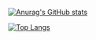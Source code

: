 [![Anurag's GitHub stats](https://github-readme-stats.vercel.app/api?username=ecstaticvanilla)](https://github.com/anuraghazra/github-readme-stats)


[![Top Langs](https://github-readme-stats.vercel.app/api/top-langs/?username=ecstaticvanilla&layout=donut-vertical)](https://github.com/anuraghazra/github-readme-stats)
